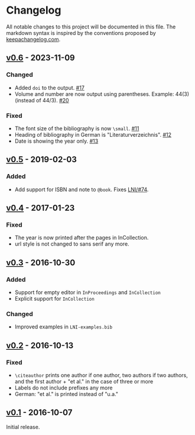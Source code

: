 # Changelog

All notable changes to this project will be documented in this file.
The markdown syntax is inspired by the conventions proposed by [keepachangelog.com](https://keepachangelog.com/).

## [v0.6] - 2023-11-09

### Changed

* Added `doi` to the output. [#17](https://github.com/gi-ev/biblatex-lni/pull/17)
* Volume and number are now output using parentheses. Example: 44(3) (instead of 44/3). [#20](https://github.com/gi-ev/biblatex-lni/pull/20)

### Fixed

* The font size of the bibliography is now `\small`. [#11](https://github.com/gi-ev/biblatex-lni/pull/11)
* Heading of bibliography in German is "Literaturverzeichnis". [#12](https://github.com/gi-ev/biblatex-lni/pull/12)
* Date is showing the year only. [#13](https://github.com/gi-ev/biblatex-lni/pull/13)

## [v0.5] - 2019-02-03

### Added

* Add support for ISBN and note to `@book`. Fixes [LNI/#74](https://github.com/gi-ev/LNI/issues/74).

## [v0.4] - 2017-01-23

### Fixed

* The year is now printed after the pages in InCollection.
* url style is not changed to sans serif any more.

## [v0.3] - 2016-10-30

### Added

* Support for empty editor in `InProceedings` and `InCollection`
* Explicit support for `InCollection`

### Changed

* Improved examples in `LNI-examples.bib`

## [v0.2] - 2016-10-13

### Fixed

* `\citeauthor` prints one author if one author, two authors if two authors, and the first author + "et al." in the case of three or more
* Labels do not include prefixes any more
* German: "et al." is printed instead of "u.a."

## [v0.1] - 2016-10-07

Initial release.

[v0.1]: https://github.com/gi-ev/biblatex-lni/tree/v0.1
[v0.2]: https://github.com/latextemplates/biblatex-lni/compare/v0.1...v0.2
[v0.3]: https://github.com/latextemplates/biblatex-lni/compare/v0.2...v0.3
[v0.4]: https://github.com/latextemplates/biblatex-lni/compare/v0.3...v0.4
[v0.5]: https://github.com/latextemplates/biblatex-lni/compare/v0.4...v0.5
[v0.6]: https://github.com/latextemplates/biblatex-lni/compare/v0.5...v0.6
[Unreleased]: https://github.com/latextemplates/biblatex-lni/compare/v0.6...HEAD
